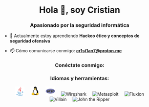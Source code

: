 <h1 align="center">Hola 👋, soy Cristian</h1>
<h3 align="center">Apasionado por la seguridad informática</h3>

- 🌱 Actualmente estoy aprendiendo **Hackeo ético y conceptos de seguridad ofensiva**

- 📫 Cómo comunicarse conmigo: **cr1st1an7@proton.me**

<h3 align="center">Conéctate conmigo:</h3>
<p align="center">
  <!-- Aquí puedes agregar enlaces a redes si deseas -->
</p>

<h3 align="center">Idiomas y herramientas:</h3>
<p align="center">
  <img src="https://raw.githubusercontent.com/devicons/devicon/master/icons/java/java-original.svg"
       alt="Java" width="30" height="30" style="margin: 0 8px;" />
  <img src="https://raw.githubusercontent.com/devicons/devicon/master/icons/linux/linux-original.svg"
       alt="Linux" width="30" height="30" style="margin: 0 8px;" />
  <img src="https://raw.githubusercontent.com/devicons/devicon/master/icons/php/php-original.svg"
       alt="PHP" width="30" height="30" style="margin: 0 8px;" />
  <!-- Wireshark icon -->
  <img src="https://upload.wikimedia.org/wikipedia/commons/6/65/Wireshark_icon_new.png"
       alt="Wireshark" width="30" height="30" style="margin: 0 8px;" />
  <!-- Metasploit icon -->
  <img src="https://upload.wikimedia.org/wikipedia/commons/f/fc/Logo_of_Metasploit.svg"
       alt="Metasploit" width="30" height="30" style="margin: 0 8px;" />
  <!-- Agrega placeholder para fluxion, villain y johntheripper -->
  <img src="URL-DE-ICONO-Fluxion" alt="Fluxion" width="30" height="30" style="margin: 0 8px;" />
  <img src="URL-DE-ICONO-Villain" alt="Villain" width="30" height="30" style="margin: 0 8px;" />
  <img src="URL-DE-ICONO-JohnTheRipper" alt="John the Ripper" width="30" height="30" style="margin: 0 8px;" />
</p>

